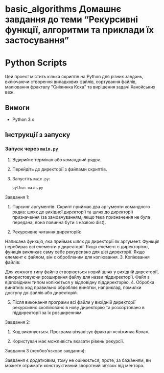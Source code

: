 # basic_algorithms Домашнє завдання до теми “Рекурсивні функції, алгоритми та приклади їх застосування”

# Python Scripts

Цей проект містить кілька скриптів на Python для різних завдань, включаючи створення випадкових файлів, сортування файлів, малювання фракталу "Сніжинка Коха" та вирішення задачі Ханойських веж.

## Вимоги

- Python 3.x

## Інструкції з запуску

### Запуск через `main.py`

1. Відкрийте термінал або командний рядок.
2. Перейдіть до директорії з файлами скриптів.
3. Запустіть `main.py`:

   ```sh
   python main.py
   ```


Завдання 1:

1. Парсинг аргументів. Скрипт приймає два аргументи командного рядка: шлях до вихідної директорії та шлях до директорії призначення (за замовчуванням, якщо тека призначення не була передана, вона повинна бути з назвою dist).

2. Рекурсивне читання директорій:

Написана функція, яка приймає шлях до директорії як аргумент.
Функція перебирає всі елементи у директорії.
Якщо елемент є директорією, функція викликає саму себе рекурсивно для цієї директорії.
Якщо елемент є файлом, він є обробленим для копіювання.
3. Копіювання файлів:

Для кожного типу файлів створюється новий шлях у вихідній директорії, використовуючи розширення файлу для назви піддиректорії.
Файл з відповідним типом копіюється у відповідну піддиректорію.
4. Обробка винятків: код правильно обробляє винятки, наприклад, помилки доступу до файлів або директорій.

5. Після виконання програми всі файли у вихідній директорії рекурсивно скопійовано в нову директорію та розсортовано в піддиректорії за їх розширенням.



Завдання 2:

1. Код виконується. Програма візуалізує фрактал «сніжинка Коха».

2. Користувач має можливість вказати рівень рекурсії.



Завдання 3 (необов'язкове завдання):

Завдання є додатковим, тому не оцінюється, проте, за бажанням, ви можете отримати конструктивний зворотний зв’язок від ментора.